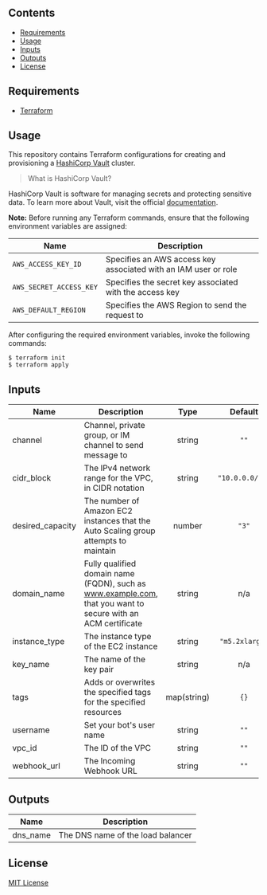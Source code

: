 ## Contents

- [Requirements](#requirements)
- [Usage](#usage)
- [Inputs](#inputs)
- [Outputs](#outputs)
- [License](#license)

## Requirements

- [Terraform](https://www.terraform.io/)

## Usage

This repository contains Terraform configurations for creating and provisioning a [HashiCorp Vault](https://www.vaultproject.io/) cluster.

> What is HashiCorp Vault?

HashiCorp Vault is software for managing secrets and protecting sensitive data. To learn more about Vault, visit the official [documentation](https://www.vaultproject.io/docs/).

**Note:** Before running any Terraform commands, ensure that the following environment variables are assigned:

| Name | Description |
|------|-------------|
| `AWS_ACCESS_KEY_ID` | Specifies an AWS access key associated with an IAM user or role |
| `AWS_SECRET_ACCESS_KEY` | Specifies the secret key associated with the access key |
| `AWS_DEFAULT_REGION` | Specifies the AWS Region to send the request to |

After configuring the required environment variables, invoke the following commands:

    $ terraform init
    $ terraform apply

<!-- BEGINNING OF PRE-COMMIT-TERRAFORM DOCS HOOK -->
## Inputs

| Name | Description | Type | Default | Required |
|------|-------------|:----:|:-----:|:-----:|
| channel | Channel, private group, or IM channel to send message to | string | `""` | no |
| cidr\_block | The IPv4 network range for the VPC, in CIDR notation | string | `"10.0.0.0/16"` | no |
| desired\_capacity | The number of Amazon EC2 instances that the Auto Scaling group attempts to maintain | number | `"3"` | no |
| domain\_name | Fully qualified domain name (FQDN), such as www.example.com, that you want to secure with an ACM certificate | string | n/a | yes |
| instance\_type | The instance type of the EC2 instance | string | `"m5.2xlarge"` | no |
| key\_name | The name of the key pair | string | n/a | yes |
| tags | Adds or overwrites the specified tags for the specified resources | map(string) | `{}` | no |
| username | Set your bot's user name | string | `""` | no |
| vpc\_id | The ID of the VPC | string | `""` | no |
| webhook\_url | The Incoming Webhook URL | string | `""` | no |

## Outputs

| Name | Description |
|------|-------------|
| dns\_name | The DNS name of the load balancer |

<!-- END OF PRE-COMMIT-TERRAFORM DOCS HOOK -->

## License

[MIT License](LICENSE)
